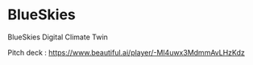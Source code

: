 # BlueSkies
BlueSkies Digital Climate Twin

Pitch deck : https://www.beautiful.ai/player/-Ml4uwx3MdmmAvLHzKdz

